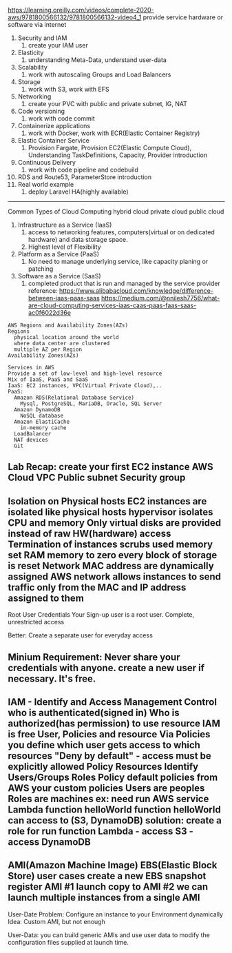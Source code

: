 https://learning.oreilly.com/videos/complete-2020-aws/9781800566132/9781800566132-video4_1
provide service hardware or software via internet
1. Security and IAM
   1. create your IAM user
2. Elasticity
   1. understanding Meta-Data, understand user-data
3. Scalability
   1. work with autoscaling Groups and Load Balancers
4. Storage
   1. work with S3, work with EFS
5. Networking
   1. create your PVC with public and private subnet, IG, NAT
6. Code versioning
   1. work with code commit
7. Containerize applications
   1. work with Docker, work with ECR(Elastic Container Registry)
8. Elastic Container Service
   1. Provision Fargate, Provision EC2(Elastic Compute Cloud), Understanding TaskDefinitions, Capacity, Provider introduction
9. Continuous Delivery
   1.  work with code pipeline and codebuild
10. RDS and Route53, ParameterStore introduction
11. Real world example
    1.  deploy Laravel HA(highly available)
-----------------------------
Common Types of Cloud Computing
hybrid cloud
private cloud
public cloud
1. Infrastructure as a Service (IaaS)
   1. access to networking features, computers(virtual or on dedicated hardware) and data storage space.
   2. Highest level of Flexibility
2. Platform as a Service (PaaS)
   1. No need to manage underlying service, like capacity planing or patching
3. Software as a Service (SaaS)
   1. completed product that is run and managed by the service provider
reference:
https://www.alibabacloud.com/knowledge/difference-between-iaas-paas-saas
https://medium.com/@nnilesh7756/what-are-cloud-computing-services-iaas-caas-paas-faas-saas-ac0f6022d36e

```
AWS Regions and Availability Zones(AZs)
Regions
  physical location around the world
  where data center are clustered
  multiple AZ per Region
Availability Zones(AZs)
```
```
Services in AWS
Provide a set of low-level and high-level resource
Mix of IaaS, PaaS and SaaS
IaaS: EC2 instances, VPC(Virtual Private Cloud),..
PaaS: 
  Amazon RDS(Relational Database Service)
    Mysql, PostgreSQL, MariaDB, Oracle, SQL Server
  Amazon DynamoDB
    NoSQL database
  Amazon ElastiCache
    in-memory cache
  LoadBalancer
  NAT devices
  Git
```
Lab Recap: create your first EC2 instance
  AWS Cloud
    VPC
      Public subnet
        Security group
--------------------------------------
Isolation on Physical hosts
  EC2 instances are isolated like physical hosts
    hypervisor isolates CPU and memory
    Only virtual disks are provided instead of raw HW(hardware) access
  Termination of instances scrubs used memory
    set RAM memory to zero
    every block of storage is reset
  Network MAC address are dynamically assigned
    AWS network allows instances to send traffic only from the MAC and IP address assigned to them
--------------------------------------
Root User Credentials
  Your Sign-up user is a root user.
  Complete, unrestricted access

  Better: Create a separate user for everyday access

  Minium Requirement: Never share your credentials with anyone.
    create a new user if necessary. It's free.
-----------------------------------------
IAM - Identify and Access Management
   Control who is authenticated(signed in)
   Who is authorized(has permission) to use resource
   IAM is free
   User, Policies and resource
   Via Policies you define which user gets access to which resources
      "Deny by default" - access must be explicitly allowed
   Policy
      Resources
      Identify
         Users/Groups
         Roles
   Policy
      default policies from AWS
      your custom policies
   Users are peoples
   Roles are machines
      ex: need run AWS service Lambda function helloWorld
         function helloWorld can access to (S3, DynamoDB)
         solution:
            create a role for run function Lambda
               - access S3
               - access DynamoDB
---------------------------------------------
AMI(Amazon Machine Image)
EBS(Elastic Block Store)
   user cases
      create a new EBS snapshot
         register AMI #1
            launch
            copy to AMI #2
      we can launch multiple instances from a single AMI
----------------------------------------------
User-Date
   Problem: Configure an instance to your Environment dynamically
   Idea: Custom AMI, but not enough

   User-Data: you can build generic AMIs and use user data to modify the configuration files supplied at launch time.